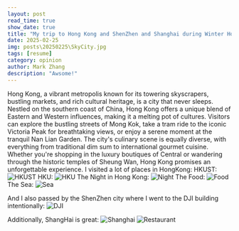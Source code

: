 ```yaml
---
layout: post
read_time: true
show_date: true
title: "My trip to Hong Kong and ShenZhen and Shanghai during Winter Holiday"
date: 2025-02-25
img: posts\20250225\SkyCity.jpg
tags: [resume]
category: opinion
author: Mark Zhang
description: "Awsome!"
---
```

Hong Kong, a vibrant metropolis known for its towering skyscrapers, bustling markets, and rich cultural heritage, is a city that never sleeps. Nestled on the southern coast of China, Hong Kong offers a unique blend of Eastern and Western influences, making it a melting pot of cultures. Visitors can explore the bustling streets of Mong Kok, take a tram ride to the iconic Victoria Peak for breathtaking views, or enjoy a serene moment at the tranquil Nan Lian Garden. The city's culinary scene is equally diverse, with everything from traditional dim sum to international gourmet cuisine. Whether you're shopping in the luxury boutiques of Central or wandering through the historic temples of Sheung Wan, Hong Kong promises an unforgettable experience.
I visited a lot of places in HongKong:
HKUST:
![HKUST](../assets/img/posts/20250225/HKUST.jpg)
HKU:
![HKU](../assets/img/posts/20250225/HKU.jpg)
The Night in Hong Kong:
![Night](../assets/img/posts/20250225/Night.jpg)
The Food:
![Food](../assets/img/posts/20250225/Food.jpg)
The Sea:
![Sea](../assets/img/posts/20250225/Sea.jpg)

And I also passed by the ShenZhen city where I went to the DJI building intentionally:
![DJI](../assets/img/posts/20250225/SkyCity.jpg)

Additionally, ShangHai is great:
![Shanghai](../assets/img/posts/20250225/Shanghai.jpg)
![Restaurant](../assets/img/posts/20250225/PeaceRestaurant.jpg)
